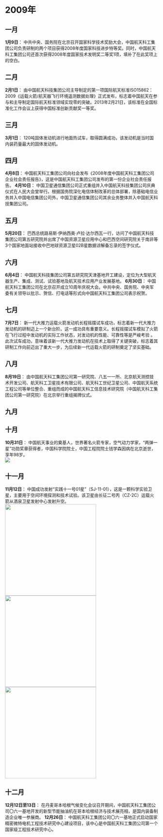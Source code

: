 # 2009年
## 一月
**1月9日**：
中共中央、国务院在北京召开国家科学技术奖励大会，中国航天科工集团公司负责研制的两个项目获得2008年度国家科技进步特等奖。同时，中国航天科工集团公司还首次获得2008年度国家技术发明奖二等奖1项，填补了在此奖项上的空白。
## 二月
**2月1日**：
由中国航天科技集团公司主导制定的第一项国际航天标准ISO15862：2009《运载火箭/航天器飞行环境遥测数据处理》正式发布，标志着中国航天在参与和主导制定国际航天标准领域实现零的突破。2013年2月21日，该标准在全国标准化工作会议上获得中国标准创新贡献奖一等奖。
## 三月
**3月1日**：
120吨固体发动机进行地面热试车，取得圆满成功，该发动机是当时国内装药量最大的固体发动机。
## 四月
**4月8日**：
中国航天科工集团公司向社会发布《2008年度中国航天科工集团公司企业社会责任报告》，这是中国航天科工集团公司发布的第一份企业社会责任报告。
**4月10日**：
中国卫星通信集团公司正式重组并入中国航天科技集团公司庆典仪式在人民大会堂举行。根据国务院深化电信体制改革的总体部署，除基础电信业务并入中国电信集团公司外，中国卫星通信集团公司其余业务整体并入中国航天科技集团公司。
## 五月
**5月20日**：
巴西总统路易斯·伊纳西奥·卢拉·达尔西瓦一行，访问了中国航天科技集团公司第五研究院并出席了中国资源卫星应用中心和巴西空间研究院关于南非等3个国家地面站接收中巴地球资源卫星02B星数据谅解备忘录的签字仪式。
## 六月
**6月4日**：
中国航天科技集团公司第五研究院天津基地开工建设，定位为大型航天器生产、集成、测试、试验基地及航天技术应用产业发展基地。
**6月30日**：
中国航天科工集团公司在北京召开成立10周年庆祝大会。中共中央、国务院、中央军委有关领导以批示、贺信、打电话等形式向中国航天科工集团公司表示祝贺。
## 七月
**7月7日**：
新一代大推力运载火箭发动机长程摇摆试车成功，标志着新一代大推力发动机的研制迈上一个新台阶。这一成功具有重要意义。长程摇摆试车模拟了火箭在飞行过程中发动机的实际工作状态，对发动机的性能、可靠性等是严峻考验 。此次试车成功，意味着该新一代大推力发动机在技术上取得了关键突破，标志着其研制工作向前迈出了重大一步，为后续新一代运载火箭的研制奠定了坚实基础。
## 八月
**8月19日**：
由中国航天科工集团公司第一研究院、八五一一所、北京航天测控技术开发公司、航天科工卫星技术有限公司、航天科工世纪卫星公司、中国航天系统工程公司等单位整合、重组而成的中国航天科工信息技术研究院（中国航天科工集团公司第一研究院）在北京举行重组揭牌仪式。
## 九月
## 十月
**10月31日**：
中国航天事业的奠基人，世界著名火箭专家，空气动力学家，“两弹一星”功勋奖章获得者，中国科学院院士，中国工程院院士钱学森因病在北京逝世，享年98岁。  
![](https://ts1.tc.mm.bing.net/th/id/R-C.02041a1f2e36862b915e3742c5f643e9?rik=iij05hM0mnHXQg&riu=http%3a%2f%2fwww.ordosedu.cn%2f__local%2f0%2f20%2f41%2fA1F2E36862B915E3742C5F643E9_1C234A91_44FB5.jpg&ehk=w9nT4xIWxgdZxlxNUwWXM4S2DW9Y0v0lFDUmuSroGlU%3d&risl=&pid=ImgRaw&r=0)
## 十一月
**11月12日**：
中国成功发射“实践十一号01星”（SJ-11-01），这是一颗科学实验卫星，主要用于空间环境探测和技术试验。该卫星由长征二号丙（CZ-2C）运载火箭从酒泉卫星发射中心发射升空。  
<img src="https://ts2.tc.mm.bing.net/th/id/OIP-C.XN95mqIOF75qvCAEb1SNwgHaE7?r=0&rs=1&pid=ImgDetMain&o=7&rm=3" alt="" style="width: 300px; height: auto;">
<img src="https://n.sinaimg.cn/sinakd20113/235/w1618h1017/20220429/5008-c960dc7a3254e5caceb770d7e1f40678.jpg" alt="" style="width: 300px; height: auto;">
<img src="https://ts1.tc.mm.bing.net/th/id/R-C.e86a778d268355a2d8f4022eda068766?rik=pK6xeRGfSAWYJw&riu=http%3a%2f%2fwww.spacechina.com%2fn25%2fn2018089%2fn2018131%2fc3579352%2fpart%2f3579364.jpg&ehk=OQAcmBzdGEIzeNvqqulOGxUQsZnk3OhGb%2bQSJ7hdxT8%3d&risl=&pid=ImgRaw&r=0" alt="" style="width: 300px; height: auto;">
## 十二月
**12月12日至13日**：
在丹麦哥本哈根气候变化会议召开期间，中国航天科工集团公司〇六一基地开发的新型节能抽油机在哥本哈根经济与技术展亮相，是国内装备制造企业唯一参展商。
**12月26日**：
中国航天科工集团公司〇六一基地正式启动国家精密微特电机工程技术研究中心建设项目，该中心是中国航天科工集团公司第一个国家级工程技术研究中心。
